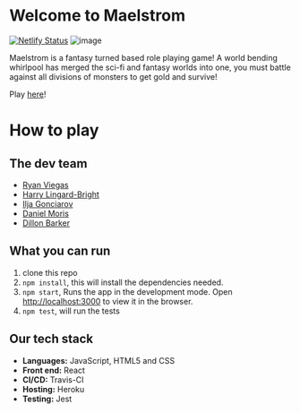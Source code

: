 # Welcome to Maelstrom

[![Netlify Status](https://api.netlify.com/api/v1/badges/e3af813d-7367-41cc-8d5d-10c4fee3f327/deploy-status)](https://app.netlify.com/sites/maelstrom-rpg/deploys)
![image](https://travis-ci.com/dwram/Maelstrom.svg?token=qT72mABNmswyKZFVotqL&branch=master)

Maelstrom is a fantasy turned based role playing game!
A world bending whirlpool has merged the sci-fi and fantasy worlds into one, you must battle against all divisions of monsters to get gold and survive!

Play [here](https://maelstrom-rpg.netlify.app/)!

# How to play

## The dev team
- [Ryan Viegas](https://github.com/rjkviegas)
- [Harry Lingard-Bright](https://github.com/harrylb14github)
- [Ilja Gonciarov](https://github.com/Gonciarov)
- [Daniel Moris](https://github.com/dwram)
- [Dillon Barker](https://github.com/DillonBarker)

## What you can run

1. clone this repo
2. `npm install`, this will install the dependencies needed.
3. `npm start`, Runs the app in the development mode. Open [http://localhost:3000](http://localhost:3000) to view it in the browser.
4. `npm test`, will run the tests

## Our tech stack
- **Languages:** JavaScript, HTML5 and CSS
- **Front end:** React
- **CI/CD:** Travis-CI   
- **Hosting:** Heroku
- **Testing:** Jest
